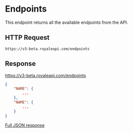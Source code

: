 # Endpoints

This endpoint returns all the available endpoints from the API.

## HTTP Request

`https://v3-beta.royaleapi.com/endpoints`

## Response

https://v3-beta.royaleapi.com/endpoints

```json
{
    "NAME": {
        ...
    },
    "NAME": {
        ...
    }
}
```

<a href="/json/endpoints.json">Full JSON response</a>